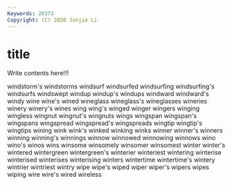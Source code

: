 ```yaml
---
Keywords: 20373
Copyright: (C) 2020 Junjie Li
---
```


# title

Write contents here!!!
 
windstorm's
windstorms 
windsurf 
windsurfed 
windsurfing 
windsurfing's 
windsurfs 
windswept 
windup 
windup's 
windups
windward 
windward's 
windy 
wine 
wine's 
wined 
wineglass 
wineglass's 
wineglasses 
wineries
winery 
winery's 
wines 
wing 
wing's 
winged 
winger 
wingers 
winging 
wingless
wingnut 
wingnut's 
wingnuts 
wings 
wingspan 
wingspan's 
wingspans 
wingspread 
wingspread's 
wingspreads
wingtip 
wingtip's 
wingtips 
wining 
wink 
wink's 
winked 
winking 
winks 
winner
winner's 
winners 
winning 
winning's 
winnings 
winnow 
winnowed 
winnowing 
winnows 
wino
wino's 
winos 
wins 
winsome 
winsomely 
winsomer 
winsomest 
winter 
winter's 
wintered
wintergreen 
wintergreen's 
winterier 
winteriest 
wintering 
winterise 
winterised 
winterises 
winterising 
winters
wintertime 
wintertime's 
wintery 
wintrier 
wintriest 
wintry 
wipe 
wipe's 
wiped 
wiper
wiper's 
wipers 
wipes 
wiping 
wire 
wire's 
wired 
wireless 
